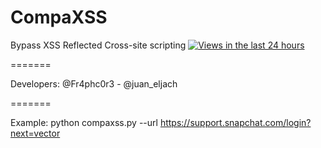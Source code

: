 CompaXSS 
=======

Bypass XSS Reflected Cross-site scripting
[![Views in the last 24 hours](https://sourcegraph.com/api/repos/github.com/Fraph/compaXSS/counters/views-24h.png)](https://sourcegraph.com/github.com/Fraph/compaXSS)

=======

Developers:  @Fr4phc0r3 - @juan_eljach

=======

Example: python compaxss.py --url https://support.snapchat.com/login?next=vector
